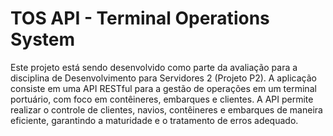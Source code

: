 # TOS API - Terminal Operations System
Este projeto está sendo desenvolvido como parte da avaliação para a disciplina de Desenvolvimento para Servidores 2 (Projeto P2). A aplicação consiste em uma API RESTful para a gestão de operações em um terminal portuário, com foco em contêineres, embarques e clientes. A API permite realizar o controle de clientes, navios, contêineres e embarques de maneira eficiente, garantindo a maturidade e o tratamento de erros adequado.
